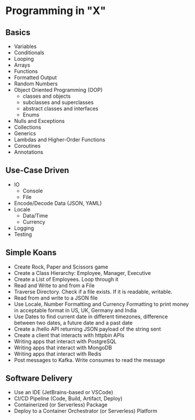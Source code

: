 # Programming in "X"

## Basics 
- Variables
- Conditionals
- Looping
- Arrays
- Functions
- Formatted Output
- Random Numbers 
- Object Oriented Programming (OOP)
  + classes and objects
  + subclasses and superclasses
  + abstract classes and interfaces
  + Enums
- Nulls and Exceptions
- Collections
- Generics
- Lambdas and Higher-Order Functions
- Coroutines
- Annotations

## Use-Case Driven
- IO
  + Console
  + File
- Encode/Decode Data (JSON, YAML)
- Locale
  + Data/Time
  + Currency
- Logging
- Testing

## Simple Koans
- Create Rock, Paper and Scissors game
- Create a Class Hierarchy: Employee, Manager, Executive
- Create a List of Employees. Loop through it
- Read and Write to and from a File
- Traverse Directory. Check if a file exists. If it is readable, writable.
- Read from and write to a JSON file
- Use Locale, Number Formatting and Currency Formatting to print money in acceptable format in US, UK, Germany and India 
- Use Dates to find current date in different timezones, difference between two dates, a future date and a past date
- Create a /hello API returning JSON payload of the string sent
- Create a client that interacts with httpbin APIs
- Writing apps that interact with PostgreSQL
- Writing apps that interact with MongoDB
- Writing apps that interact with Redis
- Post messages to Kafka. Write consumes to read the message

## Software Delivery
- Use an IDE (JetBrains-based or VSCode)
- CI/CD Pipeline (Code, Build, Artifact, Deploy)
- Containerized (or Serverless) Package
- Deploy to a Container Orchestrator (or Serverless) Platform
